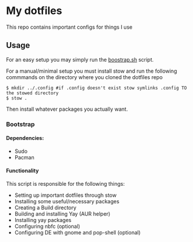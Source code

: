 # My dotfiles

This repo contains important configs for things I use

## Usage

For an easy setup you may simply run the [boostrap.sh](#bootstrap) script.

For a manual/minimal setup you must install stow and run the following commmands on the directory where you cloned the dotfiles repo
    
    $ mkdir ../.config #if .config doesn't exist stow symlinks .config TO the stowed directory
    $ stow .
Then install whatever packages you actually want.
### Bootstrap <a name="bootstrap"></a>
#### Dependencies:
- Sudo
- Pacman

#### Functionality
This script is responsible for the following things:

- Setting up important dotfiles through stow
- Installing some useful/necessary packages
- Creating a Build directory
- Building and installing Yay (AUR helper)
- Installing yay packages
- Configuring nbfc (optional)
- Configuring DE with gnome and pop-shell (optional)
